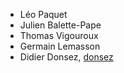 * Léo Paquet
* Julien Balette-Pape
* Thomas Vigouroux
* Germain Lemasson
* Didier Donsez, [donsez](https://github.com/donsez)

